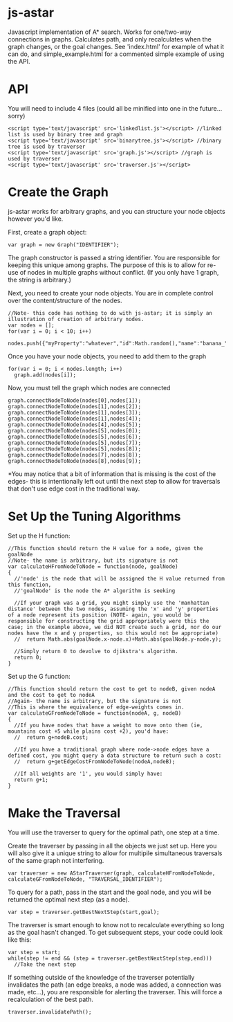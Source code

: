 js-astar
========

Javascript implementation of A* search. Works for one/two-way connections in graphs. Calculates path, and only recalculates when the graph changes, or the goal changes. See 'index.html' for example of what it can do, and simple_example.html for a commented simple example of using the API.

API
========

You will need to include 4 files (could all be minified into one in the future... sorry)

    <script type='text/javascript' src='linkedlist.js'></script> //linked list is used by binary tree and graph
    <script type='text/javascript' src='binarytree.js'></script> //binary tree is used by traverser
    <script type='text/javascript' src='graph.js'></script> //graph is used by traverser
    <script type='text/javascript' src='traverser.js'></script>

Create the Graph
========

js-astar works for arbitrary graphs, and you can structure your node objects however you'd like.

First, create a graph object:

    var graph = new Graph("IDENTIFIER");

The graph constructor is passed a string identifier. You are responsible for keeping this unique among graphs. The purpose of this is to allow for re-use of nodes in multiple graphs without conflict. (If you only have 1 graph, the string is arbitrary.)

Next, you need to create your node objects. You are in complete control over the content/structure of the nodes.

    //Note- this code has nothing to do with js-astar; it is simply an illustration of creation of arbitrary nodes.
    var nodes = [];
    for(var i = 0; i < 10; i++)
      nodes.push({"myProperty":"whatever","id":Math.random(),"name":"banana_"+i});

Once you have your node objects, you need to add them to the graph

    for(var i = 0; i < nodes.length; i++)
      graph.add(nodes[i]);

Now, you must tell the graph which nodes are connected

    graph.connectNodeToNode(nodes[0],nodes[1]);
    graph.connectNodeToNode(nodes[1],nodes[2]);
    graph.connectNodeToNode(nodes[1],nodes[3]);
    graph.connectNodeToNode(nodes[1],nodes[4]);
    graph.connectNodeToNode(nodes[4],nodes[5]);
    graph.connectNodeToNode(nodes[5],nodes[0]);
    graph.connectNodeToNode(nodes[5],nodes[6]);
    graph.connectNodeToNode(nodes[5],nodes[7]);
    graph.connectNodeToNode(nodes[5],nodes[8]);
    graph.connectNodeToNode(nodes[7],nodes[8]);
    graph.connectNodeToNode(nodes[8],nodes[9]);

*You may notice that a bit of information that is missing is the cost of the edges- this is intentionally left out until the next step to allow for traversals that don't use edge cost in the traditional way.

Set Up the Tuning Algorithms
========

Set up the H function:

    //This function should return the H value for a node, given the goalNode
    //Note- the name is arbitrary, but its signature is not
    var calculateHFromNodeToNode = function(node, goalNode)
    {
      //'node' is the node that will be assigned the H value returned from this function,
      //'goalNode' is the node the A* algorithm is seeking

      //If your graph was a grid, you might simply use the 'manhattan distance' between the two nodes, assuming the 'x' and 'y' properties of a node represent its position (NOTE- again, you would be responsible for constructing the grid appropriately were this the case; in the example above, we did NOT create such a grid, nor do our nodes have the x and y properties, so this would not be appropriate)
      //  return Math.abs(goalNode.x-node.x)+Math.abs(goalNode.y-node.y);

      //Simply return 0 to devolve to djikstra's algorithm.
      return 0;
    }

Set up the G function:

    //This function should return the cost to get to nodeB, given nodeA and the cost to get to nodeA
    //Again- the name is arbitrary, but the signature is not
    //This is where the equivalence of edge-weights comes in.
    var calculateGFromNodeToNode = function(nodeA, g, nodeB)
    {
      //If you have nodes that have a weight to move onto them (ie, mountains cost +5 while plains cost +2), you'd have:
      //  return g+nodeB.cost;

      //If you have a traditional graph where node->node edges have a defined cost, you might query a data structure to return such a cost:
      //  return g+getEdgeCostFromNodeToNode(nodeA,nodeB);

      //If all weights are '1', you would simply have:
      return g+1;
    }

Make the Traversal
========

You will use the traverser to query for the optimal path, one step at a time. 

Create the traverser by passing in all the objects we just set up. Here you will also give it a unique string to allow for multipile simultaneous traversals of the same graph not interfering.

    var traverser = new AStarTraverser(graph, calculateHFromNodeToNode, calculateGFromNodeToNode, "TRAVERSAL_IDENTIFIER");

To query for a path, pass in the start and the goal node, and you will be returned the optimal next step (as a node). 

    var step = traverser.getBestNextStep(start,goal);

The traverser is smart enough to know not to recalculate everything so long as the goal hasn't changed. To get subsequent steps, your code could look like this:

    var step = start;
    while(step != end && (step = traverser.getBestNextStep(step,end)))
      //Take the next step

If something outside of the knowledge of the traverser potentially invalidates the path (an edge breaks, a node was added, a connection was made, etc...), you are responsible for alerting the traverser. This will force a recalculation of the best path.

    traverser.invalidatePath();


